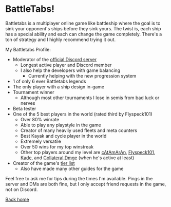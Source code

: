 # BattleTabs!

Battletabs is a multiplayer online game like battleship where the goal is to sink your opponent's ships before they sink yours. The twist is, each ship has a special ability and each can change the game completely. There's a ton of strategy and I highly recommend trying it out.

My Battletabs Profile:
- Moderator of the [official Discord server](https://discord.gg/battletabs)
  - Longest active player and Discord member 
  - I also help the developers with game balancing
    - Currently helping with the new progression system
- 1 of only 6 ever Battletabs legends
- The only player with a ship design in-game
- Tournament winner
  - Although most other tournaments I lose in semis from bad luck or nerves
- Beta tester
- One of the 5 best players in the world (rated third by Flyspeck101)
  - Over 80% winrate
  - Able to play any playstyle in the game
  - Creator of many heavily used fleets and meta counters
  - Best Kayak and cycle player in the world
  - Extremely versatile 
  - Over 50 wins for my top winstreak
  - Other top players around my level are [cAtAmArAn](https://battletabs.io/player/12e8165d-59c8-4567-86b5-d99726763848), [Flyspeck101](https://battletabs.io/player/3a9ee309-f2e4-446b-a9f9-e1479ffb1bc8), [Kade](https://battletabs.io/player/5b082268-60a3-470d-b3b9-0bc0cee39eb5), and [Collateral Dmge](https://battletabs.io/player/cd32273d-2616-4e55-aa30-977280c41e89/profile) (when he's active at least)
- Creator of the game's [tier list](https://docs.google.com/document/d/1w7nPjJ2OY4waMJzuyNUxBkuftmQSIKc8tKjofWAIuU0/edit?usp=sharing)
  - Also have made many other guides for the game

Feel free to ask me for tips during the times I'm available. Pings in the server and DMs are both fine, but I only accept friend requests in the game, not on Discord.

[Back home](https://bpf99.github.io/About-Me)
